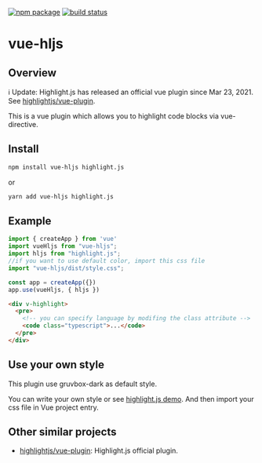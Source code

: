   <a href="https://npmjs.com/package/vue-hljs"><img src="https://img.shields.io/npm/v/vue-hljs.svg" alt="npm package"></a>
  <a href="https://github.com/SunskyXH/vue-hljs/actions/workflows/ci.yml"><img src="https://github.com/SunskyXH/vue-hljs/actions/workflows/ci.yml/badge.svg" alt="build status"></a>

# vue-hljs 

## Overview
ℹ️ Update: Highlight.js has released an official vue plugin since Mar 23, 2021. See [highlightjs/vue-plugin](https://github.com/highlightjs/vue-plugin).

This is a vue plugin which allows you to highlight code blocks via vue-directive.
## Install

```bash
npm install vue-hljs highlight.js
```
or
```bash
yarn add vue-hljs highlight.js
```

## Example
```typescript
import { createApp } from 'vue'
import vueHljs from "vue-hljs";
import hljs from "highlight.js";
//if you want to use default color, import this css file
import "vue-hljs/dist/style.css";

const app = createApp({})
app.use(vueHljs, { hljs })
```

```html
<div v-highlight>
  <pre>
    <!-- you can specify language by modifing the class attribute -->
    <code class="typescript">...</code>
  </pre>
</div>
```
## Use your own style

This plugin use gruvbox-dark as default style.

You can write your own style or see [highlight.js demo](https://highlightjs.org/static/demo/).
And then import your css file in Vue project entry.

## Other similar projects

- [highlightjs/vue-plugin](https://github.com/highlightjs/vue-plugin): Highlight.js official plugin.